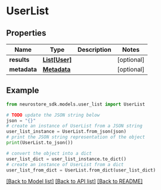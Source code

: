 # UserList


## Properties

Name | Type | Description | Notes
------------ | ------------- | ------------- | -------------
**results** | [**List[User]**](User.md) |  | [optional] 
**metadata** | [**Metadata**](Metadata.md) |  | [optional] 

## Example

```python
from neurostore_sdk.models.user_list import UserList

# TODO update the JSON string below
json = "{}"
# create an instance of UserList from a JSON string
user_list_instance = UserList.from_json(json)
# print the JSON string representation of the object
print(UserList.to_json())

# convert the object into a dict
user_list_dict = user_list_instance.to_dict()
# create an instance of UserList from a dict
user_list_from_dict = UserList.from_dict(user_list_dict)
```
[[Back to Model list]](../README.md#documentation-for-models) [[Back to API list]](../README.md#documentation-for-api-endpoints) [[Back to README]](../README.md)


